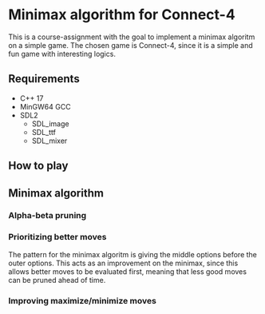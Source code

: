 # Minimax algorithm for Connect-4

This is a course-assignment with the goal to implement a minimax algoritm on a simple game. The chosen game is Connect-4, since it is a simple and fun game with interesting logics.

## Requirements
  * C++ 17
  * MinGW64 GCC
  * SDL2
    * SDL_image
    * SDL_ttf
    * SDL_mixer

## How to play

## Minimax algorithm

### Alpha-beta pruning

### Prioritizing better moves
The pattern for the minimax algoritm is giving the middle options before the outer options. This acts as an improvement on the minimax, since this allows better moves to be evaluated first, meaning that less good moves can be pruned ahead of time.

### Improving maximize/minimize moves